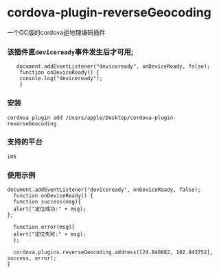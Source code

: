 # cordova-plugin-reverseGeocoding
一个OC版的cordova逆地理编码插件

### 该插件直`deviceready`事件发生后才可用;
```
   document.addEventListener("deviceready", onDeviceReady, false);
    function onDeviceReady() {
    console.log("deviceready");
    }
```

### 安装
```
cordova plugin add /Users/apple/Desktop/cordova-plugin-reverseGeocoding
```

### 支持的平台
`iOS`

### 使用示例
```
document.addEventListener("deviceready", onDeviceReady, false);
  function onDeviceReady() {
  function success(msg){
  alert("定位成功:" + msg);
};

  function error(msg){
  alert("定位失败:" + msg);
  };

  cordova.plugins.reverseGeocoding.address([24.840882, 102.843752], success, error);
}
```


